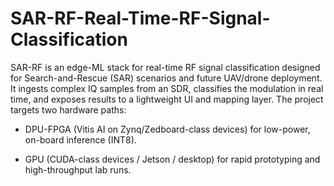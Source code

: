 # SAR-RF-Real-Time-RF-Signal-Classification

SAR-RF is an edge-ML stack for real-time RF signal classification designed for Search-and-Rescue (SAR) scenarios and future UAV/drone deployment. It ingests complex IQ samples from an SDR, classifies the modulation in real time, and exposes results to a lightweight UI and mapping layer. The project targets two hardware paths:

* DPU-FPGA (Vitis AI on Zynq/Zedboard-class devices) for low-power, on-board inference (INT8).

* GPU (CUDA-class devices / Jetson / desktop) for rapid prototyping and high-throughput lab runs.
